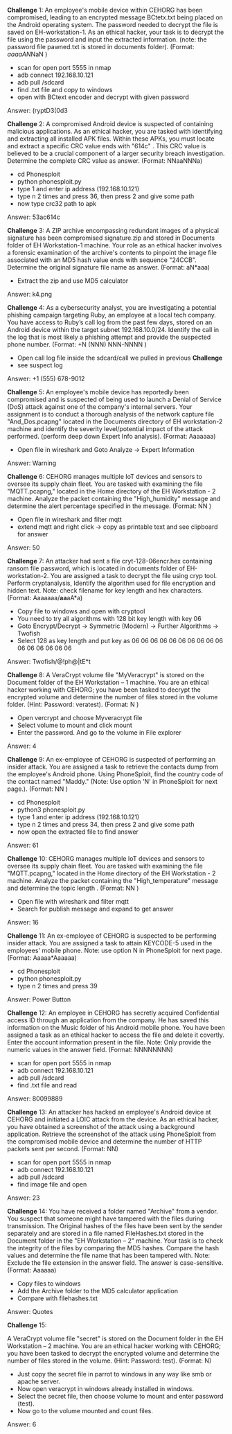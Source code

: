 **Challenge** 1:
An employee's mobile device within CEHORG has been compromised, leading to an encrypted message BCtetx.txt being placed on the Android operating system. The password needed to decrypt the file is saved on EH-workstation-1. As an ethical hacker, your task is to decrypt the file using the password and input the extracted information. (note: the password file pawned.txt is stored in documents folder). (Format: *aaaaAN*NaN )
- scan for open port 5555 in nmap
- adb connect 192.168.10.121
- adb pull /sdcard
- find .txt file and copy to windows
- open with BCtext encoder and decrypt with given password

Answer: (ryptD3(0d3

**Challenge** 2:
A compromised Android device is suspected of containing malicious applications. As an ethical hacker, you are tasked with identifying and extracting all installed APK files. Within these APKs, you must locate and extract a specific CRC value ends with "614c" . This CRC value is believed to be a crucial component of a larger security breach investigation. Determine the complete CRC value as answer. (Format: NNaaNNNa)
- cd Phonesploit
- python phonesploit.py
- type 1 and enter ip address (192.168.10.121)
- type n 2 times and press 36, then press 2 and give some path
- now type crc32 path to apk

Answer: 53ac614c

**Challenge** 3:
A ZIP archive encompassing redundant images of a physical signature has been compromised signature.zip and stored in Documents folder of EH Workstation-1 machine. Your role as an ethical hacker involves a forensic examination of the archive's contents to pinpoint the image file associated with an MD5 hash value ends with sequence "24CCB". Determine the original signature file name as answer. (Format: aN*aaa)
- Extract the zip and use MD5 calculator

Answer: k4.png

**Challenge** 4:
As a cybersecurity analyst, you are investigating a potential phishing campaign targeting Ruby, an employee at a local tech company. You have access to Ruby’s call log from the past few days, stored on an Android device within the target subnet 192.168.10.0/24. Identify the call in the log that is most likely a phishing attempt and provide the suspected phone number. (Format: +N (NNN) NNN-NNNN )
- Open call log file inside the sdcard/call we pulled in previous **Challenge**
- see suspect log

Answer: +1 (555) 678-9012

**Challenge** 5:
An employee's mobile device has reportedly been compromised and is suspected of being used to launch a Denial of Service (DoS) attack against one of the company's internal servers. Your assignment is to conduct a thorough analysis of the network capture file "And_Dos.pcapng" located in the Documents directory of EH workstation-2 machine and identify the severity level/potential impact of the attack performed. (perform deep down Expert Info analysis). (Format: Aaaaaaa)
- Open file in wireshark and Goto Analyze -> Expert Information

Answer: Warning

**Challenge** 6:
CEHORG manages multiple IoT devices and sensors to oversee its supply chain fleet. You are tasked with examining the file "MQTT.pcapng," located in the Home directory of the EH Workstation - 2 machine. Analyze the packet containing the "High_humidity" message and determine the alert percentage specified in the message. (Format: NN )
- Open file in wireshark and filter mqtt
- extend mqtt and right click -> copy as printable text and see clipboard for answer

Answer: 50

**Challenge** 7:
An attacker had sent a file cryt-128-06encr.hex containing ransom file password, which is located in documents folder of EH-workstation-2. You are assigned a task to decrypt the file using cryp tool. Perform cryptanalysis, Identify the algorithm used for file encryption and hidden text. Note: check filename for key length and hex characters. (Format: Aaaaaaa/**aa**aA*a)
- Copy file to windows and open with cryptool
- You need to try all algorithms with 128 bit key length with key 06
- Goto Encrypt/Decrypt -> Symmetric (Modern) -> Further Algorithms -> Twofish
- Select 128 as key length and put key as 06 06 06 06 06 06 06 06 06 06 06 06 06 06 06 06

Answer:  Twofish/@!ph@|tE*t

**Challenge** 8:
A VeraCrypt volume file "MyVeracrypt" is stored on the Document folder of the EH Workstation – 1 machine. You are an ethical hacker working with CEHORG; you have been tasked to decrypt the encrypted volume and determine the number of files stored in the volume folder. (Hint: Password: veratest). (Format: N )
- Open vercrypt and choose Myveracrypt file
- Select volume to mount and click mount
- Enter the password. And go to the volume in File explorer

Answer: 4

**Challenge** 9:
An ex-employee of CEHORG is suspected of performing an insider attack. You are assigned a task to retrieve the contacts dump from the employee's Android phone. Using PhoneSploit, find the country code of the contact named "Maddy." (Note: Use option 'N' in PhoneSploit for next page.). (Format: NN )
- cd Phonesploit
- python3 phonesploit.py
- type 1 and enter ip address (192.168.10.121)
- type n 2 times and press 34, then press 2 and give some path
- now open the extracted file to find answer

Answer: 61

**Challenge** 10:
CEHORG manages multiple IoT devices and sensors to oversee its supply chain fleet. You are tasked with examining the file "MQTT.pcapng," located in the Home directory of the EH Workstation - 2 machine. Analyze the packet containing the "High_temperature" message and determine the topic length . (Format: NN )
- Open file with wireshark and filter mqtt
- Search for publish message and expand to get answer

Answer: 16

**Challenge** 11:
An ex-employee of CEHORG is suspected to be performing insider attack. You are assigned a task to attain KEYCODE-5 used in the employees' mobile phone. Note: use option N in PhoneSploit for next page. (Format: Aaaaa*Aaaaaa)
- cd Phonesploit
- python phonesploit.py
- type n 2 times and press 39

Answer: Power Button

**Challenge** 12:
An employee in CEHORG has secretly acquired Confidential access ID through an application from the company. He has saved this information on the Music folder of his Android mobile phone. You have been assigned a task as an ethical hacker to access the file and delete it covertly. Enter the account information present in the file. Note: Only provide the numeric values in the answer field. (Format: NNNNNNNN)
- scan for open port 5555 in nmap
- adb connect 192.168.10.121
- adb pull /sdcard
- find .txt file and read

Answer: 80099889

**Challenge** 13:
An attacker has hacked an employee's Android device at CEHORG and initiated a LOIC attack from the device. As an ethical hacker, you have obtained a screenshot of the attack using a background application. Retrieve the screenshot of the attack using PhoneSploit from the compromised mobile device and determine the number of HTTP packets sent per second. (Format: NN)
- scan for open port 5555 in nmap
- adb connect 192.168.10.121
- adb pull /sdcard
- find image file and open

Answer: 23

**Challenge** 14:
You have received a folder named "Archive" from a vendor. You suspect that someone might have tampered with the files during transmission. The Original hashes of the files have been sent by the sender separately and are stored in a file named FileHashes.txt stored in the Document folder in the "EH Workstation – 2" machine. Your task is to check the integrity of the files by comparing the MD5 hashes. Compare the hash values and determine the file name that has been tampered with. Note: Exclude the file extension in the answer field. The answer is case-sensitive. (Format: Aaaaaa)
- Copy files to windows
- Add the Archive folder to the MD5 calculator application
- Compare with filehashes.txt

Answer: Quotes


**Challenge** 15:

A VeraCrypt volume file "secret" is stored on the Document folder in the EH Workstation – 2 machine. You are an ethical hacker working with CEHORG; you have been tasked to decrypt the encrypted volume and determine the number of files stored in the volume. (Hint: Password: test). (Format: N)
- Just copy the secret file in parrot to windows in any way like smb or apache server. 
- Now open veracrypt in windows already installed in windows. 
- Select the secret file, then choose volume to mount and enter password (test). 
- Now go to the volume mounted and count files. 

Answer: 6
